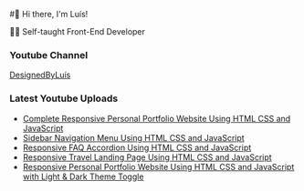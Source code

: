 #👋 Hi there, I'm Luís!

🧑‍💻 Self-taught Front-End Developer

### Youtube Channel

[DesignedByLuís](https://www.youtube.com/channel/@designedbyluis)

### Latest Youtube Uploads

<!-- YOUTUBE:START -->
- [Complete Responsive Personal Portfolio Website Using HTML CSS and JavaScript](https://www.youtube.com/watch?v=ci15yXJ8fCE)
- [Sidebar Navigation Menu Using HTML CSS and JavaScript](https://www.youtube.com/watch?v=w_I99YYm8Ck)
- [Responsive FAQ Accordion Using HTML  CSS and JavaScript](https://www.youtube.com/watch?v=edM7VwXWWcQ)
- [Responsive Travel Landing Page Using HTML CSS and JavaScript](https://www.youtube.com/watch?v=X90zS8LBqcE)
- [Responsive Personal Portfolio Website Using HTML CSS and JavaScript with Light &amp; Dark Theme Toggle](https://www.youtube.com/watch?v=PWvasbJEuQI)
<!-- YOUTUBE:END -->

<!--
**luissitoe/luissitoe** is a ✨ _special_ ✨ repository because its `README.md` (this file) appears on your GitHub profile.

Here are some ideas to get you started:

- 🔭 I’m currently working on ...
- 🌱 I’m currently learning ...
- 👯 I’m looking to collaborate on ...
- 🤔 I’m looking for help with ...
- 💬 Ask me about ...
- 📫 How to reach me: ...
- 😄 Pronouns: ...
- ⚡ Fun fact: ...
-->
